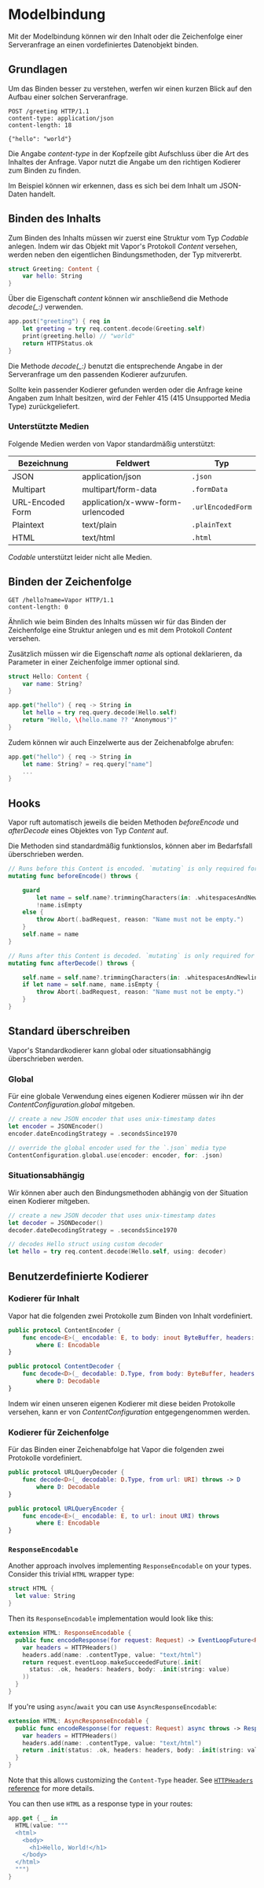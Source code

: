 # Modelbindung

Mit der Modelbindung können wir den Inhalt oder die Zeichenfolge einer Serveranfrage an einen vordefiniertes Datenobjekt binden.

## Grundlagen

Um das Binden besser zu verstehen, werfen wir einen kurzen Blick auf den Aufbau einer solchen Serveranfrage.

```http
POST /greeting HTTP/1.1
content-type: application/json
content-length: 18

{"hello": "world"}
```

Die Angabe _content-type_ in der Kopfzeile gibt Aufschluss über die Art des Inhaltes der Anfrage. Vapor nutzt die Angabe um den richtigen Kodierer zum Binden zu finden.

Im Beispiel können wir erkennen, dass es sich bei dem Inhalt um JSON-Daten handelt.

## Binden des Inhalts

Zum Binden des Inhalts müssen wir zuerst eine Struktur vom Typ *Codable* anlegen. Indem wir das Objekt mit Vapor's Protokoll *Content* versehen, werden neben den eigentlichen Bindungsmethoden, der Typ mitvererbt.

```swift
struct Greeting: Content {
    var hello: String
}
```

Über die Eigenschaft *content* können wir anschließend die Methode *decode(_:)* verwenden.

```swift
app.post("greeting") { req in 
    let greeting = try req.content.decode(Greeting.self)
    print(greeting.hello) // "world"
    return HTTPStatus.ok
}
```

Die Methode *decode(_:)* benutzt die entsprechende Angabe in der Serveranfrage um den passenden Kodierer aufzurufen.

Sollte kein passender Kodierer gefunden werden oder die Anfrage keine Angaben zum Inhalt besitzen, wird der Fehler 415 (415 Unsupported Media Type) zurückgeliefert.

### Unterstützte Medien

Folgende Medien werden von Vapor standardmäßig unterstützt:

|Bezeichnung     |Feldwert                    |Typ              |
|----------------|---------------------------------|-----------------|
|JSON            |application/json                 |`.json`          |
|Multipart       |multipart/form-data              |`.formData`      |
|URL-Encoded Form|application/x-www-form-urlencoded|`.urlEncodedForm`|
|Plaintext       |text/plain                       |`.plainText`     |
|HTML            |text/html                        |`.html`          |

_Codable_ unterstützt leider nicht alle Medien. 

## Binden der Zeichenfolge

```http
GET /hello?name=Vapor HTTP/1.1
content-length: 0
```

Ähnlich wie beim Binden des Inhalts müssen wir für das Binden der Zeichenfolge eine Struktur anlegen und es mit dem Protokoll *Content* versehen. 

Zusätzlich müssen wir die Eigenschaft *name* als optional deklarieren, da Parameter in einer Zeichenfolge immer optional sind.

```swift
struct Hello: Content {
    var name: String?
}
```

```swift
app.get("hello") { req -> String in 
    let hello = try req.query.decode(Hello.self)
    return "Hello, \(hello.name ?? "Anonymous")"
}
```

Zudem können wir auch Einzelwerte aus der Zeichenabfolge abrufen:

```swift
app.get("hello") { req -> String in 
    let name: String? = req.query["name"]
    ...
}
```

## Hooks

Vapor ruft automatisch jeweils die beiden Methoden _beforeEncode_ und _afterDecode_ eines Objektes von Typ _Content_ auf. 

Die Methoden sind standardmäßig funktionslos, können aber im Bedarfsfall überschrieben werden.

```swift
// Runs before this Content is encoded. `mutating` is only required for structs, not classes.
mutating func beforeEncode() throws {

    guard 
        let name = self.name?.trimmingCharacters(in: .whitespacesAndNewlines), 
        !name.isEmpty 
    else {
        throw Abort(.badRequest, reason: "Name must not be empty.")
    }
    self.name = name
}

// Runs after this Content is decoded. `mutating` is only required for structs, not classes.
mutating func afterDecode() throws {

    self.name = self.name?.trimmingCharacters(in: .whitespacesAndNewlines)
    if let name = self.name, name.isEmpty {
        throw Abort(.badRequest, reason: "Name must not be empty.")
    }
}
```

## Standard überschreiben

Vapor's Standardkodierer kann global oder situationsabhängig überschrieben werden.

### Global

Für eine globale Verwendung eines eigenen Kodierer müssen wir ihn der _ContentConfiguration.global_ mitgeben.

```swift
// create a new JSON encoder that uses unix-timestamp dates
let encoder = JSONEncoder()
encoder.dateEncodingStrategy = .secondsSince1970

// override the global encoder used for the `.json` media type
ContentConfiguration.global.use(encoder: encoder, for: .json)
```

### Situationsabhängig

Wir können aber auch den Bindungsmethoden abhängig von der Situation einen Kodierer mitgeben.

```swift
// create a new JSON decoder that uses unix-timestamp dates
let decoder = JSONDecoder()
decoder.dateDecodingStrategy = .secondsSince1970

// decodes Hello struct using custom decoder
let hello = try req.content.decode(Hello.self, using: decoder)
```

## Benutzerdefinierte Kodierer

### Kodierer für Inhalt

Vapor hat die folgenden zwei Protokolle zum Binden von Inhalt vordefiniert.

```swift
public protocol ContentEncoder {
    func encode<E>(_ encodable: E, to body: inout ByteBuffer, headers: inout HTTPHeaders) throws
        where E: Encodable
}

public protocol ContentDecoder {
    func decode<D>(_ decodable: D.Type, from body: ByteBuffer, headers: HTTPHeaders) throws -> D
        where D: Decodable
}
```

Indem wir einen unseren eigenen Kodierer mit diese beiden Protokolle versehen, kann er von _ContentConfiguration_ entgegengenommen werden.

### Kodierer für Zeichenfolge

Für das Binden einer Zeichenabfolge hat Vapor die folgenden zwei Protokolle vordefiniert.

```swift
public protocol URLQueryDecoder {
    func decode<D>(_ decodable: D.Type, from url: URI) throws -> D
        where D: Decodable
}

public protocol URLQueryEncoder {
    func encode<E>(_ encodable: E, to url: inout URI) throws
        where E: Encodable
}
```

### `ResponseEncodable`

Another approach involves implementing `ResponseEncodable` on your types. Consider this trivial `HTML` wrapper type:

```swift
struct HTML {
  let value: String
}
```

Then its `ResponseEncodable` implementation would look like this:

```swift
extension HTML: ResponseEncodable {
  public func encodeResponse(for request: Request) -> EventLoopFuture<Response> {
    var headers = HTTPHeaders()
    headers.add(name: .contentType, value: "text/html")
    return request.eventLoop.makeSucceededFuture(.init(
      status: .ok, headers: headers, body: .init(string: value)
    ))
  }
}
```

If you're using `async`/`await` you can use `AsyncResponseEncodable`:

```swift
extension HTML: AsyncResponseEncodable {
  public func encodeResponse(for request: Request) async throws -> Response {
    var headers = HTTPHeaders()
    headers.add(name: .contentType, value: "text/html")
    return .init(status: .ok, headers: headers, body: .init(string: value))
  }
}
```

Note that this allows customizing the `Content-Type` header. See [`HTTPHeaders` reference](https://api.vapor.codes/vapor/main/Vapor/) for more details.

You can then use `HTML` as a response type in your routes:

```swift
app.get { _ in
  HTML(value: """
  <html>
    <body>
      <h1>Hello, World!</h1>
    </body>
  </html>
  """)
}
```
